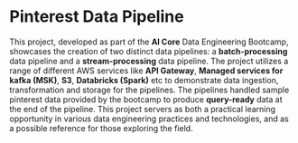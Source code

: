 # Pinterest Data Pipeline

This project, developed as part of the **AI Core** Data Engineering Bootcamp, showcases the creation of two distinct data pipelines: a **batch-processing** data pipeline and a **stream-processing** data pipeline. The project utilizes a range of different AWS services like **API Gateway**, **Managed services for kafka (MSK)**, **S3**, **Databricks (Spark)** etc to demonstrate data ingestion, transformation and storage for the pipelines. The pipelines handled sample pinterest data provided by the bootcamp to produce **query-ready** data at the end of the pipeline. This project servers as both a practical learning opportunity in various data engineering practices and technologies, and as a possible reference for those exploring the field.
